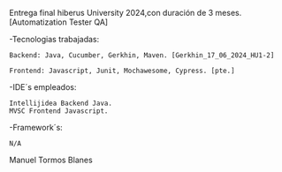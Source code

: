 Entrega final hiberus University 2024,con duración de 3 meses. [Automatization Tester QA]

-Tecnologias trabajadas:

    Backend: Java, Cucumber, Gerkhin, Maven. [Gerkhin_17_06_2024_HU1-2]

    Frontend: Javascript, Junit, Mochawesome, Cypress. [pte.]

-IDE´s empleados:

    Intellijidea Backend Java.
    MVSC Frontend Javascript.

-Framework´s:

    N/A

Manuel Tormos Blanes
